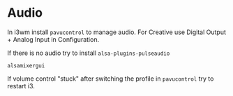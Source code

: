 # Audio

In i3wm install `pavucontrol` to manage audio.
For Creative use Digital Output + Analog Input in Configuration.

If there is no audio try to install `alsa-plugins-pulseaudio`

`alsamixergui`

If volume control "stuck" after switching the profile in `pavucontrol` try to restart i3.
